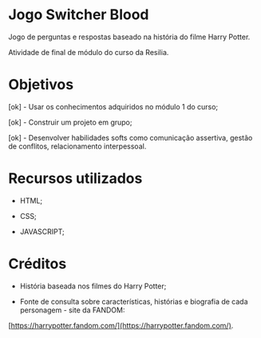 # Jogo Switcher Blood
Jogo de perguntas e respostas baseado na história do filme Harry Potter.

Atividade de final de módulo do curso da Resilia.

# Objetivos
[ok] - Usar os conhecimentos adquiridos no módulo 1 do curso;

[ok] - Construir um projeto em grupo;

[ok] - Desenvolver habilidades softs como comunicação assertiva, gestão de conflitos, relacionamento interpessoal.

# Recursos utilizados
- HTML;

- CSS;

- JAVASCRIPT;

# Créditos
 - História baseada nos filmes do Harry Potter;

 - Fonte de consulta sobre características, histórias e biografia de cada personagem - site da FANDOM:  
 
 [https://harrypotter.fandom.com/](https://harrypotter.fandom.com/).


